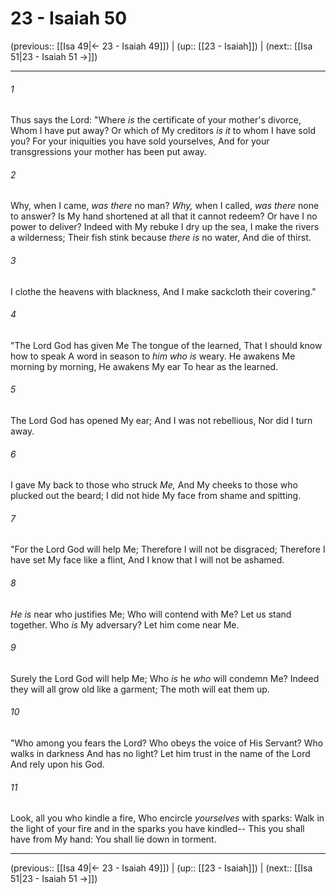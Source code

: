 # 23 - Isaiah 50

(previous:: [[Isa 49|← 23 - Isaiah 49]]) | (up:: [[23 - Isaiah]]) | (next:: [[Isa 51|23 - Isaiah 51 →]])

***


###### 1 
Thus says the Lord: "Where _is_ the certificate of your mother's divorce, Whom I have put away? Or which of My creditors _is it_ to whom I have sold you? For your iniquities you have sold yourselves, And for your transgressions your mother has been put away. 

###### 2 
Why, when I came, _was there_ no man? _Why,_ when I called, _was there_ none to answer? Is My hand shortened at all that it cannot redeem? Or have I no power to deliver? Indeed with My rebuke I dry up the sea, I make the rivers a wilderness; Their fish stink because _there is_ no water, And die of thirst. 

###### 3 
I clothe the heavens with blackness, And I make sackcloth their covering." 

###### 4 
"The Lord God has given Me The tongue of the learned, That I should know how to speak A word in season to _him who is_ weary. He awakens Me morning by morning, He awakens My ear To hear as the learned. 

###### 5 
The Lord God has opened My ear; And I was not rebellious, Nor did I turn away. 

###### 6 
I gave My back to those who struck _Me,_ And My cheeks to those who plucked out the beard; I did not hide My face from shame and spitting. 

###### 7 
"For the Lord God will help Me; Therefore I will not be disgraced; Therefore I have set My face like a flint, And I know that I will not be ashamed. 

###### 8 
_He is_ near who justifies Me; Who will contend with Me? Let us stand together. Who _is_ My adversary? Let him come near Me. 

###### 9 
Surely the Lord God will help Me; Who _is_ he _who_ will condemn Me? Indeed they will all grow old like a garment; The moth will eat them up. 

###### 10 
"Who among you fears the Lord? Who obeys the voice of His Servant? Who walks in darkness And has no light? Let him trust in the name of the Lord And rely upon his God. 

###### 11 
Look, all you who kindle a fire, Who encircle _yourselves_ with sparks: Walk in the light of your fire and in the sparks you have kindled-- This you shall have from My hand: You shall lie down in torment.

***

(previous:: [[Isa 49|← 23 - Isaiah 49]]) | (up:: [[23 - Isaiah]]) | (next:: [[Isa 51|23 - Isaiah 51 →]])
